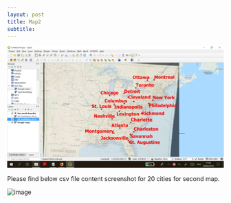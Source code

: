 ```yaml
---
layout: post
title: Map2
subtitle: 
---
```


![map](/img/finished2.png)


Please find below csv file content screenshot for 20 cities for second map.

![image](https://user-images.githubusercontent.com/48948997/56920848-9b1cc900-6ac4-11e9-8f39-9c8cbd21a945.png)
